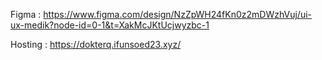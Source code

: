 
Figma :
https://www.figma.com/design/NzZpWH24fKn0z2mDWzhVuj/ui-ux-medik?node-id=0-1&t=XakMcJKtUcjwyzbc-1

Hosting :
https://dokterq.ifunsoed23.xyz/
